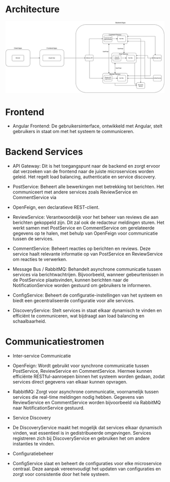 # Architecture

![Project Architecture](./architecture.png)

# Frontend
* Angular Frontend: De gebruikersinterface, ontwikkeld met Angular, stelt gebruikers in staat om met het systeem te communiceren.

# Backend Services
* API Gateway: Dit is het toegangspunt naar de backend en zorgt ervoor dat verzoeken van de frontend naar de juiste microservices worden geleid. Het regelt load balancing, authenticatie en service discovery.

* PostService: Beheert alle bewerkingen met betrekking tot berichten. Het communiceert met andere services zoals ReviewService en CommentService via 

* OpenFeign, een declaratieve REST-client.
 
* ReviewService: Verantwoordelijk voor het beheer van reviews die aan berichten gekoppeld zijn. Dit zal ook de redacteur meldingen sturen. Het werkt samen met PostService en CommentService om gerelateerde gegevens op te halen, met behulp van OpenFeign voor communicatie tussen de services.
 
* CommentService: Beheert reacties op berichten en reviews. Deze service haalt relevante informatie op van PostService en ReviewService om reacties te verwerken.
 
* Message Bus / RabbitMQ: Behandelt asynchrone communicatie tussen services via berichtwachtrijen. Bijvoorbeeld, wanneer gebeurtenissen in de PostService plaatsvinden, kunnen berichten naar de NotificationService worden gestuurd om gebruikers te informeren.
 
* ConfigService: Beheert de configuratie-instellingen van het systeem en biedt een gecentraliseerde configuratie voor alle services.
 
* DiscoveryService: Stelt services in staat elkaar dynamisch te vinden en efficiënt te communiceren, wat bijdraagt aan load balancing en schaalbaarheid.

# Communicatiestromen
 
* Inter-service Communicatie
 
 * OpenFeign: Wordt gebruikt voor synchrone communicatie tussen PostService, ReviewService en CommentService. Hiermee kunnen efficiënte RESTful-aanroepen binnen het systeem worden gedaan, zodat services direct gegevens van elkaar kunnen opvragen.

 * RabbitMQ: Zorgt voor asynchrone communicatie, voornamelijk tussen services die real-time meldingen nodig hebben. Gegevens van ReviewService en CommentService worden bijvoorbeeld via RabbitMQ naar NotificationService gestuurd.

 
* Service Discovery
 * De DiscoveryService maakt het mogelijk dat services elkaar dynamisch vinden, wat essentieel is in gedistribueerde omgevingen. Services registreren zich bij DiscoveryService en gebruiken het om andere instanties te vinden.

* Configuratiebeheer
 * ConfigService slaat en beheert de configuraties voor elke microservice centraal. Deze aanpak vereenvoudigt het updaten van configuraties en zorgt voor consistentie door het hele systeem.